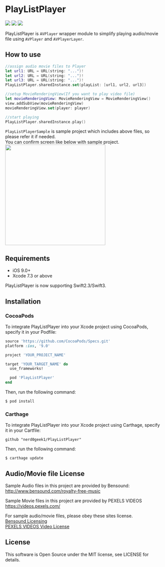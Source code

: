 # PlayListPlayer
<a href="https://travis-ci.org/nerd0geek1/PlayListPlayer"><img src="https://img.shields.io/travis/nerd0geek1/PlayListPlayer/master.svg"></a>
<a href="https://github.com/Carthage/Carthage/"><img src="https://img.shields.io/badge/Carthage-compatible-4BC51D.svg?style=flat"></a>
<a href="http://cocoadocs.org/docsets/PlayListPlayer"><img src="https://img.shields.io/cocoapods/v/PlayListPlayer.svg?style=flat"></a>

PlayListPlayer is `AVPlayer` wrapper module to simplify playing audio/movie file using `AVPlayer` and `AVPlayerLayer`.

## How to use
```Swift
//assign audio movie files to Player
let url1: URL = URL(string: "...")!
let url2: URL = URL(string: "...")!
let url3: URL = URL(string: "...")!
PlayListPlayer.sharedInstance.set(playList: [url1, url2, url3])

//setup MovieRenderingView(If you want to play video file)
let movieRenderingView: MovieRenderingView = MovieRenderingView()
view.addSubView(movieRenderingView)
movieRenderingView.set(player: player)

//start playing
PlayListPlayer.sharedInstance.play()
```

`PlayListPlayerSample` is sample project which includes above files, so please refer it if needed.  
You can confirm screen like below with sample project.  
<img src="https://raw.githubusercontent.com/nerd0geek1/PlayListPlayer/master/images/sample_project.png" width="320px">

## Requirements
- iOS 9.0+
- Xcode 7.3 or above

PlayListPlayer is now supporting Swift2.3/Swift3.

## Installation

### CocoaPods
To integrate PlayListPlayer into your Xcode project using CocoaPods, specify it in your Podfile:
```ruby
source 'https://github.com/CocoaPods/Specs.git'
platform :ios, '9.0'

project 'YOUR_PROJECT_NAME'

target 'YOUR_TARGET_NAME' do
  use_frameworks!

  pod 'PlayListPlayer'
end
```

Then, run the following command:

``` bash
$ pod install
```


### Carthage
To integrate PlayListPlayer into your Xcode project using Carthage, specify it in your Cartfile:
```
github "nerd0geek1/PlayListPlayer"
```

Then, run the following command:
```
$ carthage update
```

## Audio/Movie file License
Sample Audio files in this project are provided by Bensound:  
http://www.bensound.com/royalty-free-music

Sample Movie files in this project are provided by PEXELS VIDEOS  
https://videos.pexels.com/

For sample audio/movie files, please obey these sites license.  
[Bensound Licensing](http://www.bensound.com/licensing)  
[PEXELS VIDEOS Video License](https://videos.pexels.com/video-license)

## License
This software is Open Source under the MIT license, see LICENSE for details.
